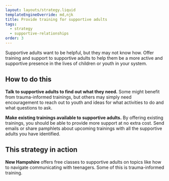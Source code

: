 ```yaml
---
layout: layouts/strategy.liquid
templateEngineOverride: md,njk
title: Provide training for supportive adults
tags:
  - strategy
  - supportive-relationships
order: 3
---
```

Supportive adults want to be helpful, but they may not know how. Offer training and support to supportive adults to help them be a more active and supportive presence in the lives of children or youth in your system.

## How to do this

**Talk to supportive adults to find out what they need.** Some might benefit from trauma-informed trainings, but others may simply need encouragement to reach out to youth and ideas for what activities to do and what questions to ask.

**Make existing trainings available to supportive adults.** By offering existing trainings, you should be able to provide more support at no extra cost. Send emails or share pamphlets about upcoming trainings with all the supportive adults you have identified.

## This strategy in action

**New Hampshire** offers free classes to supportive adults on topics like how to navigate communicating with teenagers. Some of this is trauma-informed training.
